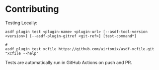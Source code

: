 # Contributing

Testing Locally:

```shell
asdf plugin test <plugin-name> <plugin-url> [--asdf-tool-version <version>] [--asdf-plugin-gitref <git-ref>] [test-command*]

#
asdf plugin test xcfile https://github.com/airtonix/asdf-xcfile.git "xcfile --help"
```

Tests are automatically run in GitHub Actions on push and PR.
